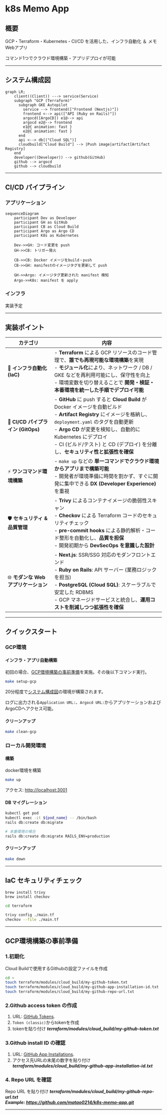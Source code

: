 # k8s Memo App

## 概要

GCP・Terraform・Kubernetes・CI/CD を活用した、インフラ自動化 ＆ メモWebアプリ  

コマンド1つでクラウド環境構築・アプリデプロイが可能

---

## システム構成図

```mermaid
graph LR;
    client((Client)) ---> service(Service)
    subgraph "GCP (Terraform)"
      subgraph GKE Autopilot
        service --> frontend(["Frontend (Nextjs)"])
        frontend <--> api(["API (Ruby on Rails)"])
        argocd([ArgoCD]) e1@--> api
        argocd e2@--> frontend
        e1@{ animation: fast }
        e2@{ animation: fast }
      end
      api <--> db[("Cloud SQL")]
      cloudbuild["Cloud Build"] --> |Push image|artifact[Artifact Registry]
    end
    developer((Developer)) --> github(GitHub)
    github --> argocd
    github --> cloudbuild

```

---

## CI/CD パイプライン

### アプリケーション

```mermaid
sequenceDiagram
    participant Dev as Developer
    participant GH as GitHub
    participant CB as Cloud Build
    participant Argo as Argo CD
    participant K8s as Kubernetes

    Dev->>GH: コード変更を push
    GH->>CB: トリガー発火

    CB->>CB: Docker イメージをbuild・push
    CB->>GH: manifestのイメージタグを更新して push

    GH->>Argo: イメージタグ更新された manifest 検知
    Argo->>K8s: manifest を apply
```

### インフラ
実装予定

---

## 実装ポイント

| カテゴリ | 内容 |
|----------|------|
| 🚀 **インフラ自動化 (IaC)** | - **Terraform** による GCP リソースのコード管理で、**誰でも再現可能な環境構築**を実現<br>- **モジュール化**により、ネットワーク / DB / GKE などを再利用可能にし、保守性を向上<br>- 環境変数を切り替えることで **開発・検証・本番環境を統一した手順でデプロイ可能** |
| 🔄 **CI/CD パイプライン (GitOps)** | - **GitHub** に push すると **Cloud Build** が Docker イメージを自動ビルド<br>- **Artifact Registry** にイメージを格納し、`deployment.yaml` のタグを自動更新<br>- **Argo CD** が変更を検知し、自動的に Kubernetes にデプロイ<br>- CI (ビルド/テスト) と CD (デプロイ) を分離し、**セキュリティ性と拡張性を確保** |
| ⚡ **ワンコマンド環境構築** | - `make up` などの **単一コマンドでクラウド環境からアプリまで構築可能**<br>- 開発者が環境準備に時間を割かず、すぐに開発に集中できる **DX (Developer Experience)** を重視 |
| 🛡 **セキュリティ & 品質管理** | - **Trivy** によるコンテナイメージの脆弱性スキャン<br>- **Checkov** による Terraform コードのセキュリティチェック<br>- **pre-commit hooks** による静的解析・コード整形を自動化し、**品質を担保**<br>- 開発初期から **DevSecOps を意識した設計** |
| 🌐 **モダンな Web アプリケーション** | - **Next.js**: SSR/SSG 対応のモダンフロントエンド<br>- **Ruby on Rails**: API サーバー (業務ロジックを担当)<br>- **PostgreSQL (Cloud SQL)**: スケーラブルで安定した RDBMS<br>- GCP マネージドサービスと統合し、**運用コストを削減しつつ拡張性を確保** |
---

## クイックスタート

### GCP環境

#### インフラ・アプリ自動構築

初回の場合、[GCP環境構築の事前準備](#gcp環境構築の事前準備)を実施。その後以下コマンド実行。

```bash
make setup-gcp
```
20分程度で[システム構成図](#システム構成図)の環境が構築されます。

ログに出力される`Application URL:`、`Argocd URL:`からアプリケーションおよびArgoCDへアクセス可能。

#### クリーンアップ

```bash
make clean-gcp
```

### ローカル開発環境

#### 構築

docker環境を構築

```bash
make up
```

アクセス: [http://localhost:3001](http://localhost:3001)

#### DB マイグレーション

```bash
kubectl get pod
kubectl exec -it ${pod_name} -- /bin/bash
rails db:create db:migrate

# 本番環境の場合
rails db:create db:migrate RAILS_ENV=production
```

#### クリーンアップ
```bash
make down
```

---

## IaC セキュリティチェック

```bash
brew install trivy
brew install checkov

cd terraform

trivy config ./main.tf
checkov --file ./main.tf
```

---

## GCP環境構築の事前準備

### 1.初期化

Cloud Buildで使用するGithubの設定ファイルを作成

```bash
cd ~
touch terraform/modules/cloud_build/my-github-token.txt
touch terraform/modules/cloud_build/my-github-app-installation-id.txt
touch terraform/modules/cloud_build/my-github-repo-url.txt
```

### 2.Github access token の作成
1. URL: [GitHub Tokens](https://github.com/settings/tokens).
1. `Token (classic)`からtokenを作成
1. tokenを貼り付け ***terraform/modules/cloud_build/my-github-token.txt***


### 3.Github install ID の確認
1. URL: [GitHub App Installations](https://github.com/apps/google-cloud-build/installations/select_target).
1. アクセス先URLの末尾の数字を貼り付け ***terraform/modules/cloud_build/my-github-app-installation-id.txt***


### 4. Repo URL を確認
Repo URL を貼り付け ***terraform/modules/cloud_build/my-github-repo-url.txt***  
***Example: https://github.com/matao0214/k8s-memo-app.git***

---
